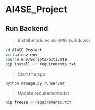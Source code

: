 # AI4SE_Project
## Run Backend

> Install modules via `VENV` (windows)

```bash
cd AI4SE_Project
virtualenv env
source env/Scripts/activate
pip install -r requirements.txt
```

> Start the app

```bash
python manage.py runserver
```

> Update requirements.txt

```bash
pip freeze > requirements.txt
```
